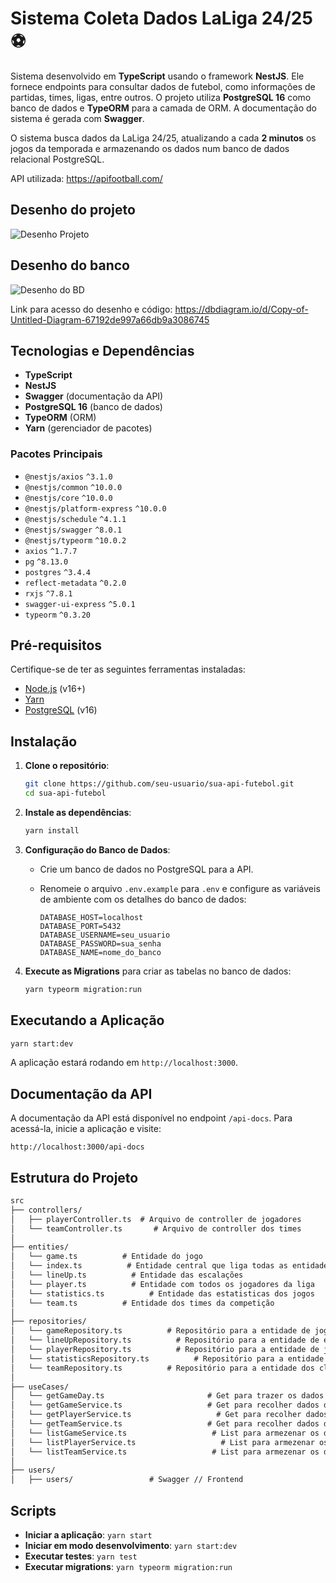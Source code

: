 
# Sistema Coleta Dados LaLiga 24/25 ⚽️

Sistema desenvolvido em **TypeScript** usando o framework **NestJS**. Ele fornece endpoints para consultar dados de futebol, como informações de partidas, times, ligas, entre outros. 
O projeto utiliza **PostgreSQL 16** como banco de dados e **TypeORM** para a camada de ORM. A documentação do sistema é gerada com **Swagger**.

O sistema busca dados da LaLiga 24/25, atualizando a cada **2 minutos** os jogos da temporada e armazenando os dados num banco de dados relacional PostgreSQL.

API utilizada: https://apifootball.com/

## Desenho do projeto
![Desenho Projeto](https://github.com/user-attachments/assets/71c5d3e6-bb40-49e4-a80e-20cfd7b3c13e)


## Desenho do banco
![Desenho do BD](https://github.com/user-attachments/assets/dbd3e640-9c3f-4a73-9a11-5b694413c0e1)

Link para acesso do desenho e código: https://dbdiagram.io/d/Copy-of-Untitled-Diagram-67192de997a66db9a3086745

## Tecnologias e Dependências

- **TypeScript**
- **NestJS**
- **Swagger** (documentação da API)
- **PostgreSQL 16** (banco de dados)
- **TypeORM** (ORM)
- **Yarn** (gerenciador de pacotes)

### Pacotes Principais

- `@nestjs/axios` `^3.1.0`
- `@nestjs/common` `^10.0.0`
- `@nestjs/core` `^10.0.0`
- `@nestjs/platform-express` `^10.0.0`
- `@nestjs/schedule` `^4.1.1`
- `@nestjs/swagger` `^8.0.1`
- `@nestjs/typeorm` `^10.0.2`
- `axios` `^1.7.7`
- `pg` `^8.13.0`
- `postgres` `^3.4.4`
- `reflect-metadata` `^0.2.0`
- `rxjs` `^7.8.1`
- `swagger-ui-express` `^5.0.1`
- `typeorm` `^0.3.20`

## Pré-requisitos

Certifique-se de ter as seguintes ferramentas instaladas:

- [Node.js](https://nodejs.org/) (v16+)
- [Yarn](https://classic.yarnpkg.com/)
- [PostgreSQL](https://www.postgresql.org/) (v16)

## Instalação

1. **Clone o repositório**:

   ```bash
   git clone https://github.com/seu-usuario/sua-api-futebol.git
   cd sua-api-futebol
   ```

2. **Instale as dependências**:

   ```bash
   yarn install
   ```

3. **Configuração do Banco de Dados**:

   - Crie um banco de dados no PostgreSQL para a API.
   - Renomeie o arquivo `.env.example` para `.env` e configure as variáveis de ambiente com os detalhes do banco de dados:

     ```env
     DATABASE_HOST=localhost
     DATABASE_PORT=5432
     DATABASE_USERNAME=seu_usuario
     DATABASE_PASSWORD=sua_senha
     DATABASE_NAME=nome_do_banco
     ```

4. **Execute as Migrations** para criar as tabelas no banco de dados:

   ```bash
   yarn typeorm migration:run
   ```

## Executando a Aplicação

```bash
yarn start:dev
```

A aplicação estará rodando em `http://localhost:3000`.

## Documentação da API

A documentação da API está disponível no endpoint `/api-docs`. Para acessá-la, inicie a aplicação e visite:

```
http://localhost:3000/api-docs
```

## Estrutura do Projeto

```markdown
src
├── controllers/
│   ├── playerController.ts  # Arquivo de controller de jogadores
│   └── teamController.ts       # Arquivo de controller dos times
│
├── entities/
│   └── game.ts          # Entidade do jogo
│   └── index.ts          # Entidade central que liga todas as entidades
│   └── lineUp.ts          # Entidade das escalações
│   └── player.ts          # Entidade com todos os jogadores da liga
│   └── statistics.ts          # Entidade das estatisticas dos jogos
│   └── team.ts          # Entidade dos times da competição
│
├── repositories/
│   └── gameRepository.ts          # Repositório para a entidade de jogos
│   └── lineUpRepository.ts          # Repositório para a entidade de escalações
│   └── playerRepository.ts          # Repositório para a entidade de jogadores
│   └── statisticsRepository.ts          # Repositório para a entidade de estatisticas de jogos
│   └── teamRepository.ts          # Repositório para a entidade dos clubes da competição
│
├── useCases/
│   └── getGameDay.ts                       # Get para trazer os dados daquele dia
│   └── getGameService.ts                   # Get para recolher dados dos jogos em listas
│   └── getPlayerService.ts                   # Get para recolher dados dos jogadores em listas
│   └── getTeamService.ts                   # Get para recolher dados dos times em listas
│   └── listGameService.ts                   # List para armezenar os dados de jogos
│   └── listPlayerService.ts                   # List para armezenar os dados de jogadores
│   └── listTeamService.ts                   # List para armezenar os dados de times
│
├── users/
│   ├── users/                 # Swagger // Frontend

```

## Scripts

- **Iniciar a aplicação**: `yarn start`
- **Iniciar em modo desenvolvimento**: `yarn start:dev`
- **Executar testes**: `yarn test`
- **Executar migrations**: `yarn typeorm migration:run`
